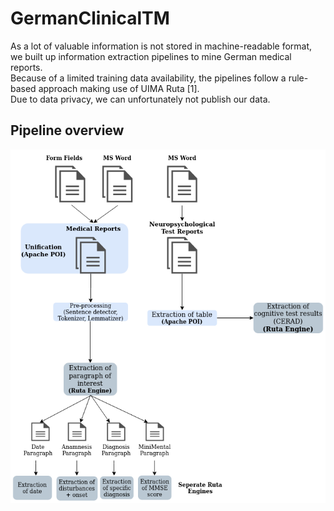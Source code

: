 # GermanClinicalTM

As a lot of valuable information is not stored in machine-readable format, we built up information extraction pipelines to mine German medical reports.  
Because of a limited training data availability, the pipelines follow a rule-based approach making use of UIMA Ruta [1].    
Due to data privacy, we can unfortunately not publish our data.  

## Pipeline overview 
![](img/workflow.png)



